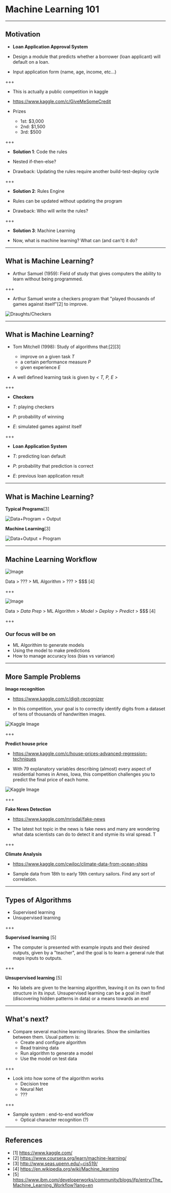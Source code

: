# Machine Learning 101

---

## Motivation

* **Loan Application Approval System**

* Design a module that predicts whether a borrower (loan applicant) will default on a loan.
* Input application form (name, age, income, etc...)

+++

* This is actually a public competition in kaggle

* https://www.kaggle.com/c/GiveMeSomeCredit

* Prizes
    * 1st: $3,000 
    * 2nd: $1,500 
    * 3rd: $500 

+++

* **Solution 1**: Code the rules

* Nested if-then-else?

* Drawback: Updating the rules require another build-test-deploy cycle

+++

* **Solution 2**: Rules Engine

* Rules can be updated without updating the program

* Drawback: Who will write the rules?

+++

* **Solution 3**: Machine Learning

* Now, what is machine learning? What can (and can't) it do?

---

## What is Machine Learning?

* Arthur Samuel (1959): Field of study that gives computers the ability 
to learn without being programmed.

+++

* Arthur Samuel wrote a checkers program that "played thousands of games against itself"[2] to improve.

![Draughts/Checkers](notes/assets/International_draughts.jpg)

---

## What is Machine Learning?

* Tom Mitchell (1998): Study of algorithms that:[2][3]
    * improve on a given task _T_
    * a certain performance measure _P_
    * given experience _E_

* A well defined learning task is given by _< T, P, E >_

+++

* **Checkers**

* _T_: playing checkers
* _P_: probability of winning
* _E_: simulated games against itself

+++

* **Loan Application System**

* _T_: predicting loan default
* _P_: probability that prediction is correct
* _E_: previous loan application result

---

## What is Machine Learning?

**Typical Programs**[3]

![Data+Program = Output](notes/assets/typical-app.png)

**Machine Learning**[3]

![Data+Output = Program](notes/assets/ml-app.png)

---

## Machine Learning Workflow

![Image](https://www.ibm.com/developerworks/community/blogs/jfp/resource/BLOGS_UPLOADED_IMAGES/mlworkflowperception.png)

Data > ??? > ML Algorithm > ??? > $$$ [4]

+++

![Image](https://www.ibm.com/developerworks/community/blogs/jfp/resource/BLOGS_UPLOADED_IMAGES/MLworkflownotsimple.png)

Data > _Data Prep_ > ML Algorithm > _Model_ > _Deploy_ > _Predict_ > $$$  [4]

+++

### Our focus will be on

* ML Algorithim to generate models
* Using the model to make predictions
* How to manage accuracy loss (bias vs variance)

---

## More Sample Problems

**Image recognition**

* https://www.kaggle.com/c/digit-recognizer

* In this competition, your goal is to correctly identify digits from a dataset of tens of thousands of handwritten images.

![Kaggle Image](https://kaggle2.blob.core.windows.net/competitions/kaggle/3004/logos/front_page.png)


+++

**Predict house price**

* https://www.kaggle.com/c/house-prices-advanced-regression-techniques

* With 79 explanatory variables describing (almost) every aspect of residential homes in Ames, Iowa, this competition challenges you to predict the final price of each home.

![Kaggle Image](https://kaggle2.blob.core.windows.net/competitions/kaggle/5407/media/housesbanner.png)

+++

**Fake News Detection**

* https://www.kaggle.com/mrisdal/fake-news

* The latest hot topic in the news is fake news and many are wondering what data scientists can do to detect it and stymie its viral spread. T

+++

**Climate Analysis**

* https://www.kaggle.com/cwiloc/climate-data-from-ocean-ships

* Sample data from 18th to early 19th century sailors. Find any sort of correlation.

---

## Types of Algorithms

* Supervised learning
* Unsupervised learning

+++

**Supervised learning** [5]

* The computer is presented with example inputs and their desired outputs, given by a "teacher", and the goal is to learn a general rule that maps inputs to outputs.

+++

**Unsupervised learning** [5]

* No labels are given to the learning algorithm, leaving it on its own to find structure in its input. Unsupervised learning can be a goal in itself (discovering hidden patterns in data) or a means towards an end

---

## What's next?

* Compare several machine learning libraries. Show the similarities between them. Usual pattern is:
  * Create and configure algorithm
  * Read training data
  * Run algorithm to generate a model
  * Use the model on test data

+++

* Look into how some of the algorithm works
  * Decision tree
  * Neural Net
  * ???

+++

* Sample system : end-to-end workflow
  * Optical character recognition (?)

---
## References

* [1] https://www.kaggle.com/
* [2] https://www.coursera.org/learn/machine-learning/
* [3] http://www.seas.upenn.edu/~cis519/
* [4] https://en.wikipedia.org/wiki/Machine_learning
* [5] https://www.ibm.com/developerworks/community/blogs/jfp/entry/The_Machine_Learning_Workflow?lang=en